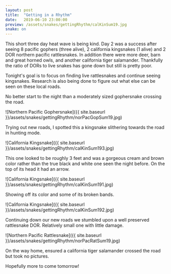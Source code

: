 ```yaml
---
layout: post
title:  "Getting in a Rhythm"
date:   2019-06-10 23:00:00
preview: /assets/snakes/gettingRhythm/calKinSum19.jpg
snake: on
---
```


This short three day heat wave is being kind. Day 2 was a success after seeing 8 pacific gophers (three alive), 2 california kingsnakes (1 alive) and 2 DOR northern pacific rattlesnakes. In addition there were more deer, barn and great horned owls, and another california tiger salamander. Thankfully the ratio of DORs to live snakes has gone down but still is pretty poor. 

Tonight's goal is to focus on finding live rattlesnakes and continue seeing kingsnakes. Research is also being done to figure out what else can be seen on these local roads.

No better start to the night than a moderately sized gophersnake crossing the road.

![Northern Pacific Gophersnake]({{ site.baseurl }}/assets/snakes/gettingRhythm/norPacGopSum19.jpg)

Trying out new roads, I spotted this a kingsnake slithering towards the road in hunting mode.

![California Kingsnake]({{ site.baseurl }}/assets/snakes/gettingRhythm/calKinSum193.jpg)

This one looked to be roughly 3 feet and was a gorgeous cream and brown color rather than the true black and white one seen the night before. On the top of its head it had an arrow. 

![California Kingsnake]({{ site.baseurl }}/assets/snakes/gettingRhythm/calKinSum191.jpg)

Showing off its color and some of its broken bands.

![California Kingsnake]({{ site.baseurl }}/assets/snakes/gettingRhythm/calKinSum192.jpg)

Continuing down our new roads we stumbled upon a well preserved rattlesnake DOR. Relatively small one with little damage.

![Northern Pacific Rattlesnake]({{ site.baseurl }}/assets/snakes/gettingRhythm/norPacRatSum19.jpg)

On the way home, ensured a california tiger salamander crossed the road but took no pictures. 

Hopefully more to come tomorrow!
